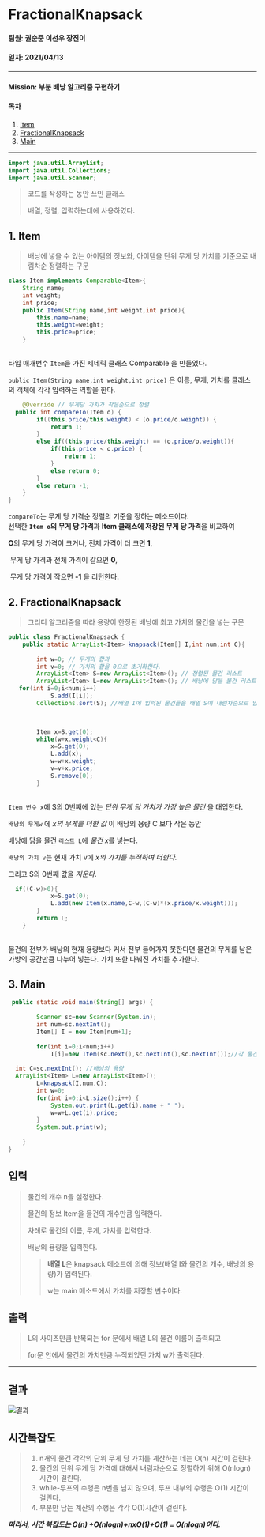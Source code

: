# FractionalKnapsack
#### 팀원: 권순준 이선우 장진이
#### 일자: 2021/04/13
---
#### Mission: 부분 배낭 알고리즘 구현하기
#### 목차
1. [Item](#1-Item)
2. [FractionalKnapsack](#2-FractionalKnapsack)
3. [Main](#3-Main)

---

```java
import java.util.ArrayList;  
import java.util.Collections;  
import java.util.Scanner;
```

> 코드를 작성하는 동안 쓰인 클래스
>
> 배열, 정렬, 입력하는데에 사용하였다. 

## 1. Item

> 배낭에 넣을 수 있는 아이템의 정보와, 아이템을 단위 무게 당 가치를 기준으로 내림차순 정렬하는 구문

```java
class Item implements Comparable<Item>{  
    String name;  
    int weight;  
    int price;  
    public Item(String name,int weight,int price){  
        this.name=name;  
        this.weight=weight;  
        this.price=price;  
    }  
  
```

타입 매개변수 `Item`을 가진 제네릭 클래스 Comparable 을 만들었다.

`public Item(String name,int weight,int price)` 은 이름, 무게, 가치를 클래스의 객체에 각각 입력하는 역할을 한다.

```java
    @Override // 무게당 가치가 작은순으로 정렬  
  public int compareTo(Item o) {  
        if((this.price/this.weight) < (o.price/o.weight)) {  
            return 1;  
        }  
        else if((this.price/this.weight) == (o.price/o.weight)){  
            if(this.price < o.price) {  
                return 1;  
            }  
            else return 0;  
        }  
        else return -1;  
    }  
}  

```

`compareTo`는 무게 당 가격순 정렬의 기준을 정하는 메소드이다. <br>
선택한 **`Item o`의 무게 당 가격**과 **Item 클래스에 저장된 무게 당 가격**을 비교하여 

**O**의 무게 당 가격이 크거나, 전체 가격이 더 크면 **1**,

​		무게 당 가격과 전체 가격이 같으면 **0**,

​		무게 당 가격이 작으면 **-1** 을 리턴한다.



## 2. FractionalKnapsack

> 그리디 알고리즘을 따라 용량이 한정된 배낭에 최고 가치의 물건을 넣는 구문

```java
public class FractionalKnapsack {  
    public static ArrayList<Item> knapsack(Item[] I,int num,int C){  
  
        int w=0; // 무게의 합과  
 		int v=0; // 가치의 합을 0으로 초기화한다.
  		ArrayList<Item> S=new ArrayList<Item>(); // 정렬된 물건 리스트  
 		ArrayList<Item> L=new ArrayList<Item>(); // 배낭에 담을 물건 리스트  
   for(int i=0;i<num;i++)  
            S.add(I[i]);  
        Collections.sort(S); //배열 I에 입력된 물건들을 배열 S에 내림차순으로 입력한다.
 
```

```java

        Item x=S.get(0);  
        while(w+x.weight<C){  
            x=S.get(0);  
            L.add(x);  
            w=w+x.weight;  
            v=v+x.price;  
            S.remove(0);  
        }  
  
```

`Item 변수 x`에 S의 0번째에 있는 *단위 무게 당 가치가 가장 높은 물건* 을 대입한다.

`배낭의 무게w` 에 *x의 무게를 더한 값* 이 배낭의 용량 C 보다 작은 동안

배낭에 담을 물건 `리스트 L`에 *물건 x*를 넣는다. 

`배낭의 가치 v`는 현재 가치 v에 *x의 가치를 누적하여 더한다.*

그리고 S의 0번째 값을 *지운다*.

```Java
  if((C-w)>0){  
            x=S.get(0);  
            L.add(new Item(x.name,C-w,(C-w)*(x.price/x.weight)));  
        }  
        return L;  
    }  
  
```

물건의 전부가 배낭의 현재 용량보다 커서 전부 들어가지 못한다면
물건의 무게를 남은 가방의 공간만큼 나누어 넣는다.
가치 또한 나눠진 가치를 추가한다.



## 3. Main

```java
 public static void main(String[] args) {  
  
        Scanner sc=new Scanner(System.in);  
        int num=sc.nextInt();  
        Item[] I = new Item[num+1];  
  
        for(int i=0;i<num;i++)  
            I[i]=new Item(sc.next(),sc.nextInt(),sc.nextInt());//각 물건의 이름과 무게와 가치 
     
  int C=sc.nextInt(); //배낭의 용량  
  ArrayList<Item> L=new ArrayList<Item>();  
        L=knapsack(I,num,C);  
        int w=0;  
        for(int i=0;i<L.size();i++) {  
            System.out.print(L.get(i).name + " ");  
            w=w+L.get(i).price;  
        }  
        System.out.print(w);  
  
    }  
}
```



## **입력**

> 물건의 개수 n을 설정한다.
>
> 물건의 정보 Item을 물건의 개수만큼 입력한다. 
>
> 차례로 물건의 이름, 무게, 가치를 입력한다.
>
> 배낭의 용량을 입력한다.
>
> > **배열 L**은 knapsack 메소드에 의해 정보(배열 I와 물건의 개수, 배낭의 용량)가 입력된다.
> >
> > w는 main 메소드에서 가치를 저장할 변수이다.

## **출력**

> L의 사이즈만큼 반복되는 for 문에서 배열 L의 물건 이름이 출력되고 
>
> for문 안에서 물건의 가치만큼 누적되었던 가치 w가 출력된다. 

---

## 결과

![결과](https://user-images.githubusercontent.com/80513292/114697986-868d7600-9d59-11eb-9d88-a6254649d07a.png)
## **시간복잡도**

> 1. n개의 물건 각각의 단위 무게 당 가치를 계산하는 데는 O(n) 시간이 걸린다.
> 2. 물건의 단위 무게 당 가격에 대해서 내림차순으로 정렬하기 위해  O(nlogn) 시간이 걸린다.
> 3. while-루프의 수행은 n번을 넘지 않으며, 루프 내부의 수행은 O(1) 시간이 걸린다.
> 4. 부분만 담는 계산의 수행은 각각 O(1)시간이 걸린다.


***따라서, 시간 복잡도는 O(n) +O(nlogn)+nxO(1)+O(1) = O(nlogn)이다.***
